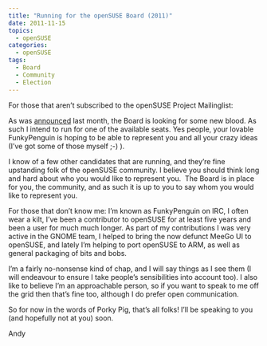 ```yaml
---
title: "Running for the openSUSE Board (2011)"
date: 2011-11-15
topics:
  - openSUSE
categories:
  - openSUSE
tags:
  - Board
  - Community
  - Election
---
```

For those that aren’t subscribed to the openSUSE Project Mailinglist:

As was [announced][1] last month, the Board is looking for some new blood. As such I intend to run for one of the available seats. Yes people, your lovable FunkyPenguin is hoping to be able to represent you and all your crazy ideas (I’ve got some of those myself ;-) ).

 [1]: http://lists.opensuse.org/opensuse-project/2011-10/msg00126.html "Announcing the openSUSE Board Election 2011"

I know of a few other candidates that are running, and they’re fine upstanding folk of the openSUSE community. I believe you should think long and hard about who you would like to represent you.  The Board is in place for you, the community, and as such it is up to you to say whom you would like to represent you.

For those that don’t know me: I’m known as FunkyPenguin on IRC, I often wear a kilt, I’ve been a contributor to openSUSE for at least five years and been a user for much much longer. As part of my contributions I was very active in the GNOME team, I helped to bring the now defunct MeeGo UI to openSUSE, and lately I’m helping to port openSUSE to ARM, as well as general packaging of bits and bobs.

I’m a fairly no-nonsense kind of chap, and I will say things as I see them (I will endeavour to ensure I take people’s sensibilities into account too). I also like to believe I’m an approachable person, so if you want to speak to me off the grid then that’s fine too, although I do prefer open communication.

So for now in the words of Porky Pig, that’s all folks! I’ll be speaking to you (and hopefully not at you) soon.

Andy
